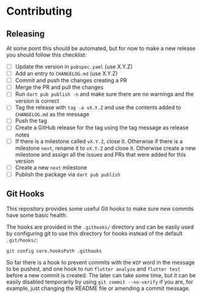 # Contributing

## Releasing

At some point this should be automated, but for now to make a new release you
should follow this checklist:

- [ ] Update the version in `pubspec.yaml` (use X.Y.Z)
- [ ] Add an entry to `CHANGELOG.md` (use X.Y.Z)
- [ ] Commit and push the changes creating a PR
- [ ] Merge the PR and pull the changes
- [ ] Run `dart pub publish -n` and make sure there are no warnings and the
  version is correct
- [ ] Tag the release with `tag -a vX.Y.Z` and use the contents added to
  `CHANGELOG.md` as the message
- [ ] Push the tag
- [ ] Create a GitHub release for the tag using the tag message as release
  notes
- [ ] If there is a milestone called `vX.Y.Z`, close it. Otherwise if there is
  a milestone `next`, rename it to `vX.Y.Z` and close it. Otherwise create
  a new milestone and assign all the issues and PRs that were added for this
  version
- [ ] Create a new `next` milestone
- [ ] Publish the package via `dart pub publish`

## Git Hooks

This repository provides some useful Git hooks to make sure new commits have
some basic health.

The hooks are provided in the `.githooks/` directory and can be easily used by
configuring git to use this directory for hooks instead of the default
`.git/hooks/`:

```sh
git config core.hooksPath .githooks
```

So far there is a hook to prevent commits with the `WIP` word in the message to
be pushed, and one hook to run `flutter analyze` and `flutter test` before
a new commit is created. The later can take some time, but it can be easily
disabled temporarily by using `git commit --no-verify` if you are, for example,
just changing the README file or amending a commit message.
